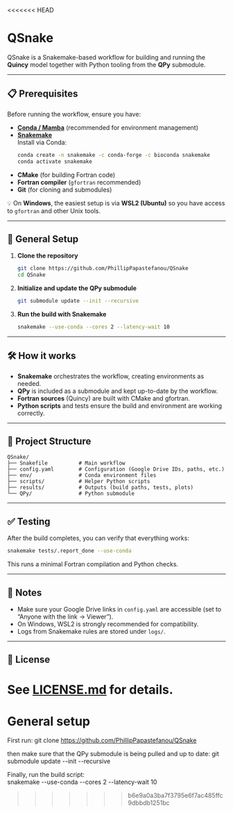 <<<<<<< HEAD
# QSnake

QSnake is a Snakemake-based workflow for building and running the **Quincy** model together with Python tooling from the **QPy** submodule.  

---

## 📋 Prerequisites

Before running the workflow, ensure you have:

- **[Conda / Mamba](https://docs.conda.io/en/latest/miniconda.html)** (recommended for environment management)
- **[Snakemake](https://snakemake.readthedocs.io/)**  
  Install via Conda:
  ```bash
  conda create -n snakemake -c conda-forge -c bioconda snakemake
  conda activate snakemake
  ```
- **CMake** (for building Fortran code)
- **Fortran compiler** (`gfortran` recommended)
- **Git** (for cloning and submodules)

💡 On **Windows**, the easiest setup is via **WSL2 (Ubuntu)** so you have access to `gfortran` and other Unix tools.

---

## 🚀 General Setup

1. **Clone the repository**
   ```bash
   git clone https://github.com/PhillipPapastefanou/QSnake
   cd QSnake
   ```

2. **Initialize and update the QPy submodule**
   ```bash
   git submodule update --init --recursive
   ```

3. **Run the build with Snakemake**
   ```bash
   snakemake --use-conda --cores 2 --latency-wait 10
   ```

---

## 🛠 How it works

- **Snakemake** orchestrates the workflow, creating environments as needed.  
- **QPy** is included as a submodule and kept up-to-date by the workflow.  
- **Fortran sources** (Quincy) are built with CMake and gfortran.  
- **Python scripts** and tests ensure the build and environment are working correctly.  

---

## 📂 Project Structure

```
QSnake/
├── Snakefile          # Main workflow
├── config.yaml        # Configuration (Google Drive IDs, paths, etc.)
├── env/               # Conda environment files
├── scripts/           # Helper Python scripts
├── results/           # Outputs (build paths, tests, plots)
└── QPy/               # Python submodule
```

---

## ✅ Testing

After the build completes, you can verify that everything works:

```bash
snakemake tests/.report_done --use-conda
```

This runs a minimal Fortran compilation and Python checks.

---

## 📖 Notes

- Make sure your Google Drive links in `config.yaml` are accessible (set to “Anyone with the link → Viewer”).
- On Windows, WSL2 is strongly recommended for compatibility.
- Logs from Snakemake rules are stored under `logs/`.

---

## 📜 License

See [LICENSE.md](LICENSE.md) for details.
=======
# General setup

First run:
git clone https://github.com/PhillipPapastefanou/QSnake

then make sure that the QPy submodule is being pulled and up to date:
git submodule update --init --recursive

Finally, run the build script:  
snakemake --use-conda --cores 2 --latency-wait 10
>>>>>>> b6e9a0a3ba7f3795e6f7ac485ffc9dbbdb1251bc
